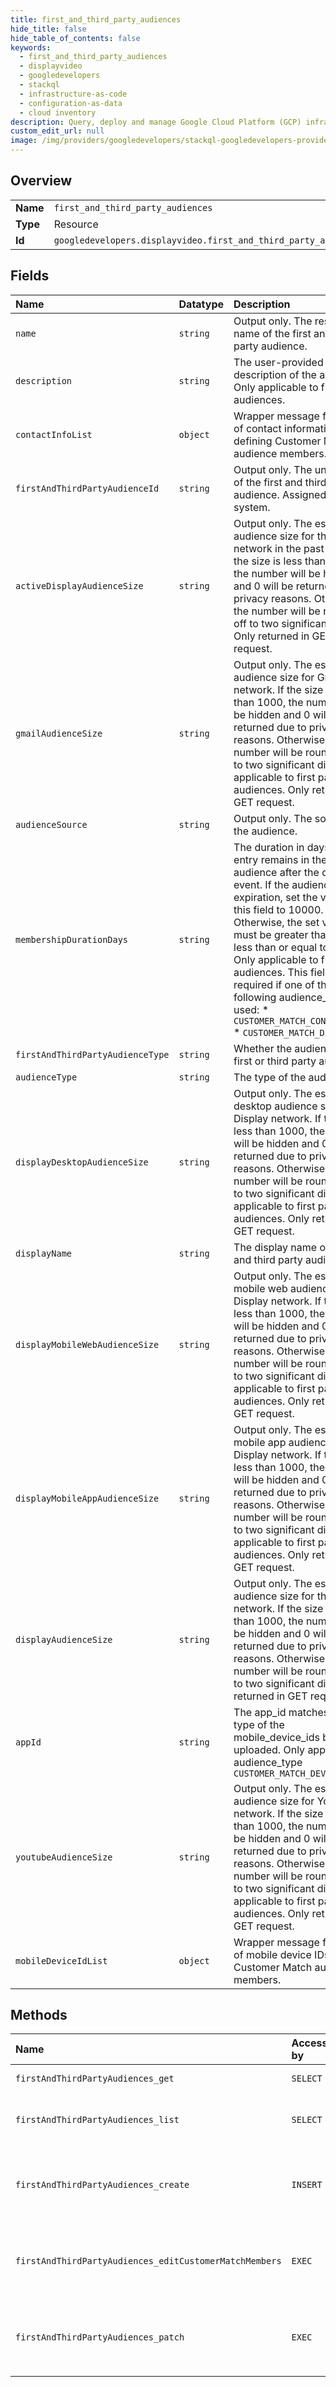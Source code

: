 ```yaml
---
title: first_and_third_party_audiences
hide_title: false
hide_table_of_contents: false
keywords:
  - first_and_third_party_audiences
  - displayvideo
  - googledevelopers    
  - stackql
  - infrastructure-as-code
  - configuration-as-data
  - cloud inventory
description: Query, deploy and manage Google Cloud Platform (GCP) infrastructure and resources using SQL
custom_edit_url: null
image: /img/providers/googledevelopers/stackql-googledevelopers-provider-featured-image.png
---
```

  
    

## Overview
<table><tbody>
<tr><td><b>Name</b></td><td><code>first_and_third_party_audiences</code></td></tr>
<tr><td><b>Type</b></td><td>Resource</td></tr>
<tr><td><b>Id</b></td><td><code>googledevelopers.displayvideo.first_and_third_party_audiences</code></td></tr>
</tbody></table>

## Fields
| Name | Datatype | Description |
|:-----|:---------|:------------|
| `name` | `string` | Output only. The resource name of the first and third party audience. |
| `description` | `string` | The user-provided description of the audience. Only applicable to first party audiences. |
| `contactInfoList` | `object` | Wrapper message for a list of contact information defining Customer Match audience members. |
| `firstAndThirdPartyAudienceId` | `string` | Output only. The unique ID of the first and third party audience. Assigned by the system. |
| `activeDisplayAudienceSize` | `string` | Output only. The estimated audience size for the Display network in the past month. If the size is less than 1000, the number will be hidden and 0 will be returned due to privacy reasons. Otherwise, the number will be rounded off to two significant digits. Only returned in GET request. |
| `gmailAudienceSize` | `string` | Output only. The estimated audience size for Gmail network. If the size is less than 1000, the number will be hidden and 0 will be returned due to privacy reasons. Otherwise, the number will be rounded off to two significant digits. Only applicable to first party audiences. Only returned in GET request. |
| `audienceSource` | `string` | Output only. The source of the audience. |
| `membershipDurationDays` | `string` | The duration in days that an entry remains in the audience after the qualifying event. If the audience has no expiration, set the value of this field to 10000. Otherwise, the set value must be greater than 0 and less than or equal to 540. Only applicable to first party audiences. This field is required if one of the following audience_type is used: * `CUSTOMER_MATCH_CONTACT_INFO` * `CUSTOMER_MATCH_DEVICE_ID` |
| `firstAndThirdPartyAudienceType` | `string` | Whether the audience is a first or third party audience. |
| `audienceType` | `string` | The type of the audience. |
| `displayDesktopAudienceSize` | `string` | Output only. The estimated desktop audience size in Display network. If the size is less than 1000, the number will be hidden and 0 will be returned due to privacy reasons. Otherwise, the number will be rounded off to two significant digits. Only applicable to first party audiences. Only returned in GET request. |
| `displayName` | `string` | The display name of the first and third party audience. |
| `displayMobileWebAudienceSize` | `string` | Output only. The estimated mobile web audience size in Display network. If the size is less than 1000, the number will be hidden and 0 will be returned due to privacy reasons. Otherwise, the number will be rounded off to two significant digits. Only applicable to first party audiences. Only returned in GET request. |
| `displayMobileAppAudienceSize` | `string` | Output only. The estimated mobile app audience size in Display network. If the size is less than 1000, the number will be hidden and 0 will be returned due to privacy reasons. Otherwise, the number will be rounded off to two significant digits. Only applicable to first party audiences. Only returned in GET request. |
| `displayAudienceSize` | `string` | Output only. The estimated audience size for the Display network. If the size is less than 1000, the number will be hidden and 0 will be returned due to privacy reasons. Otherwise, the number will be rounded off to two significant digits. Only returned in GET request. |
| `appId` | `string` | The app_id matches with the type of the mobile_device_ids being uploaded. Only applicable to audience_type `CUSTOMER_MATCH_DEVICE_ID` |
| `youtubeAudienceSize` | `string` | Output only. The estimated audience size for YouTube network. If the size is less than 1000, the number will be hidden and 0 will be returned due to privacy reasons. Otherwise, the number will be rounded off to two significant digits. Only applicable to first party audiences. Only returned in GET request. |
| `mobileDeviceIdList` | `object` | Wrapper message for a list of mobile device IDs defining Customer Match audience members. |
## Methods
| Name | Accessible by | Required Params | Description |
|:-----|:--------------|:----------------|:------------|
| `firstAndThirdPartyAudiences_get` | `SELECT` | `firstAndThirdPartyAudiencesId` | Gets a first and third party audience. |
| `firstAndThirdPartyAudiences_list` | `SELECT` |  | Lists first and third party audiences. The order is defined by the order_by parameter. |
| `firstAndThirdPartyAudiences_create` | `INSERT` |  | Creates a FirstAndThirdPartyAudience. Only supported for the following audience_type: * `CUSTOMER_MATCH_CONTACT_INFO` * `CUSTOMER_MATCH_DEVICE_ID` |
| `firstAndThirdPartyAudiences_editCustomerMatchMembers` | `EXEC` | `firstAndThirdPartyAudiencesId` | Updates the member list of a Customer Match audience. Only supported for the following audience_type: * `CUSTOMER_MATCH_CONTACT_INFO` * `CUSTOMER_MATCH_DEVICE_ID` |
| `firstAndThirdPartyAudiences_patch` | `EXEC` | `firstAndThirdPartyAudiencesId` | Updates an existing FirstAndThirdPartyAudience. Only supported for the following audience_type: * `CUSTOMER_MATCH_CONTACT_INFO` * `CUSTOMER_MATCH_DEVICE_ID` |
